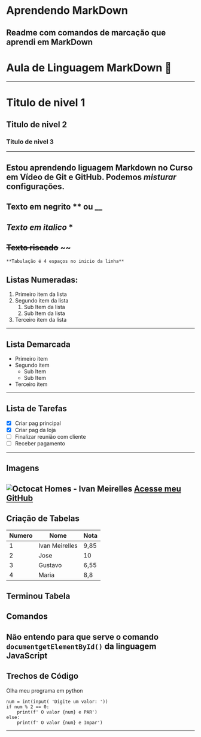 # Aprendendo MarkDown
 Readme com comandos de marcação que aprendi em MarkDown
---

# Aula de Linguagem MarkDown 🖖 

***

# Titulo de nivel 1 
## Titulo de nivel 2 
### Titulo de nivel 3 

---
Estou aprendendo liguagem **Markdown** no Curso em Vídeo de Git e GitHub.
Podemos __*misturar*__ configurações.
---

**Texto em negrito**
** ou __
---

*Texto em italico* 
*
---

~~Texto riscado~~
~~
--
    **Tabulação é 4 espaços no inicio da linha**
## Listas Numeradas:
1. Primeiro item da lista
2. Segundo item da lista
   1. Sub Item da lista
   2. Sub Item da lista
3. Terceiro item da lista
---
## Lista Demarcada
* Primeiro item
* Segundo item
   * Sub Item
   * Sub Item
* Terceiro item
---

## Lista de Tarefas
* [x] Criar pag principal
* [x] Criar pag da loja
* [ ] Finalizar reunião com cliente
* [ ] Receber pagamento
---
## Imagens
![Octocat Homes - Ivan Meirelles](https://user-images.githubusercontent.com/114192952/193359750-919f54ee-e57a-4396-8479-588f19e72335.jpg)
[Acesse meu GitHub](https://github.com/IvanMeirellesGit)
---
## Criação de Tabelas
Numero | Nome | Nota
--- | --- | ---
1 | Ivan Meirelles | 9,85
2 | Jose | 10
3 | Gustavo | 6,55
4 | Maria | 8,8

Terminou Tabela
---
## Comandos
Não entendo para que serve o comando `documentgetElementById()` da linguagem JavaScript
---
## Trechos de Código
Olha meu programa em python

```
num = int(input( 'Digite um valor: '))
if num % 2 == 0:
    print(f' O valor {num} e PAR')
else:
    print(f' O valor {num} e Impar')
```
---
